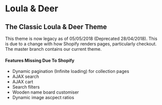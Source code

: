 # Loula & Deer
## The Classic Loula & Deer Theme

This theme is now legacy as of 05/05/2018 (Deprecated 28/04/2018). This is due to a change with how Shopify renders pages, particularly checkout. The master branch contains our current theme.

#### Features Missing Due To Shopify

- Dynamic pagination (Infinite loading) for collection pages
- AJAX search
- AJAX cart
- Search filters
- Wooden name board customiser
- Dynamic image ascpect ratios
